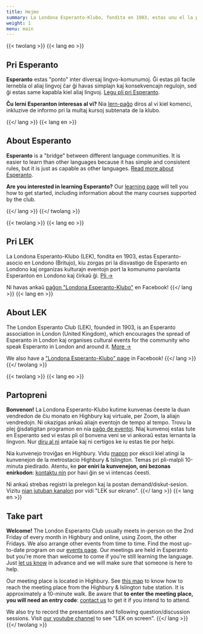 ```yaml
---
title: Hejmo
summary: La Londona Esperanto-Klubo, fondita en 1903, estas unu el la plej antikvaj Esperanto-kluboj en la mondo.
weight: 1
menu: main
---
```


<!-- {{< palette >}} -->

{{< twolang >}}
  {{< lang eo >}}
## Pri Esperanto

**Esperanto** estas "ponto" inter diversaj lingvo-komunumoj. Ĝi estas pli facile lernebla ol aliaj lingvoj ĉar ĝi havas simplajn kaj konsekvencajn regulojn, sed ĝi estas same kapabla kiel aliaj lingvoj. [Legu pli pri Esperanto](esperanto).

**Ĉu lerni Esperanton interesas al vi?** Nia [lern-paĝo](lernu) diros al vi kiel komenci, inkluzive de informo pri la multaj kursoj subtenata de la klubo.

  {{</ lang >}}
  {{< lang en >}}
## About Esperanto

**Esperanto** is a "bridge" between different language communities. It is easier to learn than other languages because it has simple and consistent rules, but it is just as capable as other languages. [Read more about Esperanto](esperanto).

**Are you interested in learning Esperanto?** Our [learning page](lernu) will tell you how to get started, including information about the many courses supported by the club.

  {{</ lang >}}
{{</ twolang >}}

{{< twolang >}}
  {{< lang eo >}}
## Pri LEK

La Londona Esperanto-Klubo (LEK), fondita en 1903, estas Esperanto-asocio en Londono (Britujo), kiu zorgas pri la disvastigo de Esperanto en Londono kaj organizas kulturajn eventojn port la komunumo parolanta Esperanton en Londono kaj ĉirkaŭ ĝi. [Pli&nbsp;→](pri)

Ni havas ankaŭ [paĝon "Londona Esperanto-Klubo"](https://www.facebook.com/groups/168574686510076) en Facebook!
  {{</ lang >}}
  {{< lang en >}}
## About LEK

The London Esperanto Club (LEK), founded in 1903, is an Esperanto association in London (United Kingdom), which encourages the spread of Esperanto in London kaj organises cultural events for the community who speak Esperanto in London and around it. [More&nbsp;→](pri)

We also have a ["Londona Esperanto-Klubo" page](https://www.facebook.com/groups/168574686510076) in Facebook!
  {{</ lang >}}
{{</ twolang >}}

{{< twolang >}}
  {{< lang eo >}}
## Partopreni

**Bonvenon!** La Londona Esperanto-Klubo kutime kunvenas ĉeeste la duan vendredon de ĉiu monato en Highbury kaj virtuale, per Zoom, la aliajn vendredojn. Ni okazigas ankaŭ aliajn eventojn de tempo al tempo. Trovu la plej ĝisdatigitan programon en nia [paĝo de eventoj](eventoj). Niaj kunvenoj estas tute en Esperanto sed vi estas pli ol bonvena veni se vi ankoraŭ estas lernanta la lingvon. Nur [diru al ni](kontaktu) antaŭe kaj ni certigos ke iu estas tie por helpi.

Nia kunvenejo troviĝas en Highbury. Vidu [mapon](https://goo.gl/maps/XyiKwLQxoYidtWvS9) por ekscii kiel atingi la kunvenejon de la metrostacio Highbury & Islington. Temas pri pli-malpli 10-minuta piedirado. Atentu, ke **por eniri la kunvenejon, oni bezonas enirkodon**: [kontaktu nin](kontaktu) por havi ĝin se vi intencas ĉeesti.

Ni ankaŭ strebas registri la prelegon kaj la postan demand/diskut-sesion. Vizitu [nian jutuban kanalon](https://www.youtube.com/channel/UCiN6RS-t5RDEKZy2ThCNnDg/videos) por vidi "LEK sur ekrano".
  {{</ lang >}}
  {{< lang en >}}
## Take part

**Welcome!** The London Esperanto Club usually meets in-person on the 2nd Friday of every month in Highbury and online, using Zoom, the other Fridays. We also arrange other events from time to time. Find the most up-to-date program on our [events page](eventoj). Our meetings are held in Esperanto but you're more than welcome to come if you're still learning the language. Just [let us know](kontaktu) in advance and we will make sure that someone is here to help.

Our meeting place is located in Highbury. See [this map](https://goo.gl/maps/XyiKwLQxoYidtWvS9) to know how to reach the meeting place from the Highbury & Islington tube station. It is approximately a 10-minute walk. Be aware that **to enter the meeting place, you will need an entry code**: [contact us](kontaktu) to get it if you intend to to attend.

We also try to record the presentations and following question/discussion sessions. Visit [our youtube channel](https://www.youtube.com/channel/UCiN6RS-t5RDEKZy2ThCNnDg/videos) to see "LEK on screen".
  {{</ lang >}}
{{</ twolang >}}
